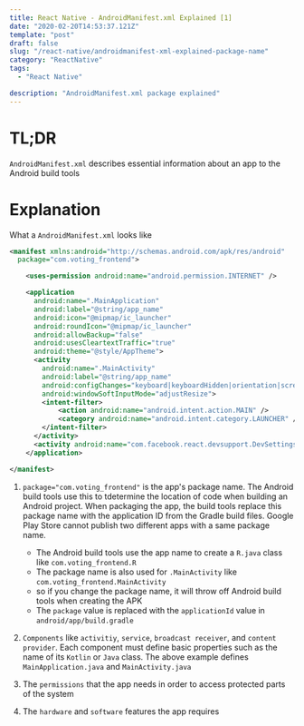 ```yaml
---
title: React Native - AndroidManifest.xml Explained [1]
date: "2020-02-20T14:53:37.121Z"
template: "post"
draft: false
slug: "/react-native/androidmanifest-xml-explained-package-name"
category: "ReactNative"
tags:
  - "React Native"

description: "AndroidManifest.xml package explained"
---
```


# TL;DR

`AndroidManifest.xml` describes essential information about an app to the Android build tools

# Explanation

What a `AndroidManifest.xml` looks like

```xml
<manifest xmlns:android="http://schemas.android.com/apk/res/android"
  package="com.voting_frontend">

    <uses-permission android:name="android.permission.INTERNET" />

    <application
      android:name=".MainApplication"
      android:label="@string/app_name"
      android:icon="@mipmap/ic_launcher"
      android:roundIcon="@mipmap/ic_launcher"
      android:allowBackup="false"
      android:usesCleartextTraffic="true"
      android:theme="@style/AppTheme">
      <activity
        android:name=".MainActivity"
        android:label="@string/app_name"
        android:configChanges="keyboard|keyboardHidden|orientation|screenSize"
        android:windowSoftInputMode="adjustResize">
        <intent-filter>
            <action android:name="android.intent.action.MAIN" />
            <category android:name="android.intent.category.LAUNCHER" />
        </intent-filter>
      </activity>
      <activity android:name="com.facebook.react.devsupport.DevSettingsActivity" />
    </application>

</manifest>
```

1. `package="com.voting_frontend"` is the app's package name. The Android build tools use this to tdetermine the location of code when building an Android project. When packaging the app, the build tools replace this package name with the application ID from the Gradle build files. Google Play Store cannot publish two different apps with a same package name.

   - The Android build tools use the app name to create a `R.java` class like `com.voting_frontend.R`
   - The package name is also used for `.MainActivity` like `com.voting_frontend.MainActivity`
   - so if you change the package name, it will throw off Android build tools when creating the APK
   - The `package` value is replaced with the `applicationId` value in `android/app/build.gradle`

2. `Components` like `activitiy`, `service`, `broadcast receiver`, and `content provider`. Each component must define basic properties such as the name of its `Kotlin` or `Java` class. The above example defines `MainApplication.java` and `MainActivity.java`

3. The `permissions` that the app needs in order to access protected parts of the system

4. The `hardware` and `software` features the app requires
